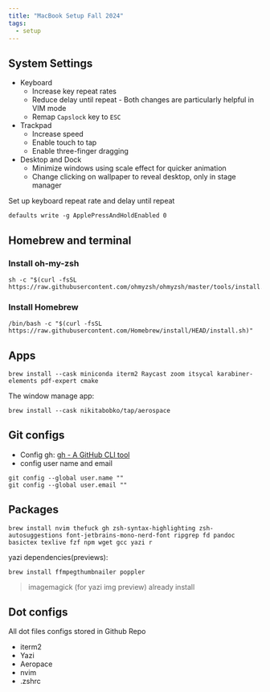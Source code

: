 ```yaml
---
title: "MacBook Setup Fall 2024" 
tags:
  - setup
---
```


## System Settings

- Keyboard
    - Increase key repeat rates
    - Reduce delay until repeat - Both changes are particularly helpful in VIM mode
    - Remap `Capslock` key to `ESC`
- Trackpad
    - Increase speed
    - Enable touch to tap
    - Enable three-finger dragging
- Desktop and Dock
    - Minimize windows using scale effect for quicker animation
    - Change clicking on wallpaper to reveal desktop, only in stage manager

Set up keyboard repeat rate and delay until repeat

```shell
defaults write -g ApplePressAndHoldEnabled 0
```

## Homebrew and terminal

### Install oh-my-zsh

```shell
sh -c "$(curl -fsSL https://raw.githubusercontent.com/ohmyzsh/ohmyzsh/master/tools/install.sh)"
```

### Install Homebrew

```shell
/bin/bash -c "$(curl -fsSL https://raw.githubusercontent.com/Homebrew/install/HEAD/install.sh)"
```

## Apps

```shell
brew install --cask miniconda iterm2 Raycast zoom itsycal karabiner-elements pdf-expert cmake
```

The window manage app:

```shell
brew install --cask nikitabobko/tap/aerospace
```
## Git configs

- Config gh: [gh - A GitHub CLI tool](../gh-github-cli-tool)
- config user name and email

```shell
git config --global user.name ""
git config --global user.email ""
```

## Packages

```shell
brew install nvim thefuck gh zsh-syntax-highlighting zsh-autosuggestions font-jetbrains-mono-nerd-font ripgrep fd pandoc basictex texlive fzf npm wget gcc yazi r 
```

yazi dependencies(previews):

```shell
brew install ffmpegthumbnailer poppler 
```

> imagemagick (for yazi img preview) already install

## Dot configs

All dot files configs stored in Github Repo

- iterm2
- Yazi
- Aeropace
- nvim
- .zshrc

